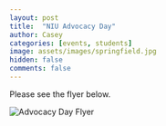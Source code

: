 ```yaml
---
layout: post
title:  "NIU Advocacy Day"
author: Casey
categories: [events, students]
image: assets/images/springfield.jpg
hidden: false
comments: false
---
```


Please see the flyer below.

<img src="{{ site.baseurl }}/assets/images/advocacyday.png" alt="Advocacy Day Flyer">
